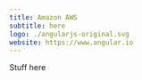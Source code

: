 ```yaml
---
title: Amazon AWS
subtitle: here
logo: ./angularjs-original.svg
website: https://www.angular.io
---
```


Stuff here